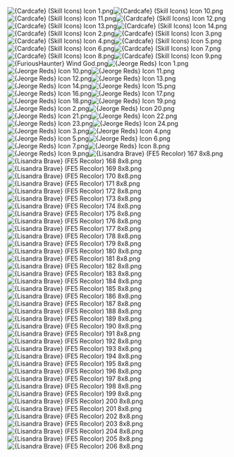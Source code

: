 ![{Cardcafe} (Skill Icons) Icon 1.png](https://raw.githubusercontent.com/Klokinator/FE-Repo/main/Item%20Icons/Special%20-%20Skill%20Icons/%7BCardcafe%7D%20(Skill%20Icons)%20Icon%201.png "{Cardcafe} (Skill Icons) Icon 1.png")![{Cardcafe} (Skill Icons) Icon 10.png](https://raw.githubusercontent.com/Klokinator/FE-Repo/main/Item%20Icons/Special%20-%20Skill%20Icons/%7BCardcafe%7D%20(Skill%20Icons)%20Icon%2010.png "{Cardcafe} (Skill Icons) Icon 10.png")![{Cardcafe} (Skill Icons) Icon 11.png](https://raw.githubusercontent.com/Klokinator/FE-Repo/main/Item%20Icons/Special%20-%20Skill%20Icons/%7BCardcafe%7D%20(Skill%20Icons)%20Icon%2011.png "{Cardcafe} (Skill Icons) Icon 11.png")![{Cardcafe} (Skill Icons) Icon 12.png](https://raw.githubusercontent.com/Klokinator/FE-Repo/main/Item%20Icons/Special%20-%20Skill%20Icons/%7BCardcafe%7D%20(Skill%20Icons)%20Icon%2012.png "{Cardcafe} (Skill Icons) Icon 12.png")![{Cardcafe} (Skill Icons) Icon 13.png](https://raw.githubusercontent.com/Klokinator/FE-Repo/main/Item%20Icons/Special%20-%20Skill%20Icons/%7BCardcafe%7D%20(Skill%20Icons)%20Icon%2013.png "{Cardcafe} (Skill Icons) Icon 13.png")![{Cardcafe} (Skill Icons) Icon 14.png](https://raw.githubusercontent.com/Klokinator/FE-Repo/main/Item%20Icons/Special%20-%20Skill%20Icons/%7BCardcafe%7D%20(Skill%20Icons)%20Icon%2014.png "{Cardcafe} (Skill Icons) Icon 14.png")![{Cardcafe} (Skill Icons) Icon 2.png](https://raw.githubusercontent.com/Klokinator/FE-Repo/main/Item%20Icons/Special%20-%20Skill%20Icons/%7BCardcafe%7D%20(Skill%20Icons)%20Icon%202.png "{Cardcafe} (Skill Icons) Icon 2.png")![{Cardcafe} (Skill Icons) Icon 3.png](https://raw.githubusercontent.com/Klokinator/FE-Repo/main/Item%20Icons/Special%20-%20Skill%20Icons/%7BCardcafe%7D%20(Skill%20Icons)%20Icon%203.png "{Cardcafe} (Skill Icons) Icon 3.png")![{Cardcafe} (Skill Icons) Icon 4.png](https://raw.githubusercontent.com/Klokinator/FE-Repo/main/Item%20Icons/Special%20-%20Skill%20Icons/%7BCardcafe%7D%20(Skill%20Icons)%20Icon%204.png "{Cardcafe} (Skill Icons) Icon 4.png")![{Cardcafe} (Skill Icons) Icon 5.png](https://raw.githubusercontent.com/Klokinator/FE-Repo/main/Item%20Icons/Special%20-%20Skill%20Icons/%7BCardcafe%7D%20(Skill%20Icons)%20Icon%205.png "{Cardcafe} (Skill Icons) Icon 5.png")![{Cardcafe} (Skill Icons) Icon 6.png](https://raw.githubusercontent.com/Klokinator/FE-Repo/main/Item%20Icons/Special%20-%20Skill%20Icons/%7BCardcafe%7D%20(Skill%20Icons)%20Icon%206.png "{Cardcafe} (Skill Icons) Icon 6.png")![{Cardcafe} (Skill Icons) Icon 7.png](https://raw.githubusercontent.com/Klokinator/FE-Repo/main/Item%20Icons/Special%20-%20Skill%20Icons/%7BCardcafe%7D%20(Skill%20Icons)%20Icon%207.png "{Cardcafe} (Skill Icons) Icon 7.png")![{Cardcafe} (Skill Icons) Icon 8.png](https://raw.githubusercontent.com/Klokinator/FE-Repo/main/Item%20Icons/Special%20-%20Skill%20Icons/%7BCardcafe%7D%20(Skill%20Icons)%20Icon%208.png "{Cardcafe} (Skill Icons) Icon 8.png")![{Cardcafe} (Skill Icons) Icon 9.png](https://raw.githubusercontent.com/Klokinator/FE-Repo/main/Item%20Icons/Special%20-%20Skill%20Icons/%7BCardcafe%7D%20(Skill%20Icons)%20Icon%209.png "{Cardcafe} (Skill Icons) Icon 9.png")![{FuriousHaunter} Wind God.png](https://raw.githubusercontent.com/Klokinator/FE-Repo/main/Item%20Icons/Special%20-%20Skill%20Icons/%7BFuriousHaunter%7D%20Wind%20God.png "{FuriousHaunter} Wind God.png")![{Jeorge Reds} Icon 1.png](https://raw.githubusercontent.com/Klokinator/FE-Repo/main/Item%20Icons/Special%20-%20Skill%20Icons/%7BJeorge%20Reds%7D%20Icon%201.png "{Jeorge Reds} Icon 1.png")![{Jeorge Reds} Icon 10.png](https://raw.githubusercontent.com/Klokinator/FE-Repo/main/Item%20Icons/Special%20-%20Skill%20Icons/%7BJeorge%20Reds%7D%20Icon%2010.png "{Jeorge Reds} Icon 10.png")![{Jeorge Reds} Icon 11.png](https://raw.githubusercontent.com/Klokinator/FE-Repo/main/Item%20Icons/Special%20-%20Skill%20Icons/%7BJeorge%20Reds%7D%20Icon%2011.png "{Jeorge Reds} Icon 11.png")![{Jeorge Reds} Icon 12.png](https://raw.githubusercontent.com/Klokinator/FE-Repo/main/Item%20Icons/Special%20-%20Skill%20Icons/%7BJeorge%20Reds%7D%20Icon%2012.png "{Jeorge Reds} Icon 12.png")![{Jeorge Reds} Icon 13.png](https://raw.githubusercontent.com/Klokinator/FE-Repo/main/Item%20Icons/Special%20-%20Skill%20Icons/%7BJeorge%20Reds%7D%20Icon%2013.png "{Jeorge Reds} Icon 13.png")![{Jeorge Reds} Icon 14.png](https://raw.githubusercontent.com/Klokinator/FE-Repo/main/Item%20Icons/Special%20-%20Skill%20Icons/%7BJeorge%20Reds%7D%20Icon%2014.png "{Jeorge Reds} Icon 14.png")![{Jeorge Reds} Icon 15.png](https://raw.githubusercontent.com/Klokinator/FE-Repo/main/Item%20Icons/Special%20-%20Skill%20Icons/%7BJeorge%20Reds%7D%20Icon%2015.png "{Jeorge Reds} Icon 15.png")![{Jeorge Reds} Icon 16.png](https://raw.githubusercontent.com/Klokinator/FE-Repo/main/Item%20Icons/Special%20-%20Skill%20Icons/%7BJeorge%20Reds%7D%20Icon%2016.png "{Jeorge Reds} Icon 16.png")![{Jeorge Reds} Icon 17.png](https://raw.githubusercontent.com/Klokinator/FE-Repo/main/Item%20Icons/Special%20-%20Skill%20Icons/%7BJeorge%20Reds%7D%20Icon%2017.png "{Jeorge Reds} Icon 17.png")![{Jeorge Reds} Icon 18.png](https://raw.githubusercontent.com/Klokinator/FE-Repo/main/Item%20Icons/Special%20-%20Skill%20Icons/%7BJeorge%20Reds%7D%20Icon%2018.png "{Jeorge Reds} Icon 18.png")![{Jeorge Reds} Icon 19.png](https://raw.githubusercontent.com/Klokinator/FE-Repo/main/Item%20Icons/Special%20-%20Skill%20Icons/%7BJeorge%20Reds%7D%20Icon%2019.png "{Jeorge Reds} Icon 19.png")![{Jeorge Reds} Icon 2.png](https://raw.githubusercontent.com/Klokinator/FE-Repo/main/Item%20Icons/Special%20-%20Skill%20Icons/%7BJeorge%20Reds%7D%20Icon%202.png "{Jeorge Reds} Icon 2.png")![{Jeorge Reds} Icon 20.png](https://raw.githubusercontent.com/Klokinator/FE-Repo/main/Item%20Icons/Special%20-%20Skill%20Icons/%7BJeorge%20Reds%7D%20Icon%2020.png "{Jeorge Reds} Icon 20.png")![{Jeorge Reds} Icon 21.png](https://raw.githubusercontent.com/Klokinator/FE-Repo/main/Item%20Icons/Special%20-%20Skill%20Icons/%7BJeorge%20Reds%7D%20Icon%2021.png "{Jeorge Reds} Icon 21.png")![{Jeorge Reds} Icon 22.png](https://raw.githubusercontent.com/Klokinator/FE-Repo/main/Item%20Icons/Special%20-%20Skill%20Icons/%7BJeorge%20Reds%7D%20Icon%2022.png "{Jeorge Reds} Icon 22.png")![{Jeorge Reds} Icon 23.png](https://raw.githubusercontent.com/Klokinator/FE-Repo/main/Item%20Icons/Special%20-%20Skill%20Icons/%7BJeorge%20Reds%7D%20Icon%2023.png "{Jeorge Reds} Icon 23.png")![{Jeorge Reds} Icon 24.png](https://raw.githubusercontent.com/Klokinator/FE-Repo/main/Item%20Icons/Special%20-%20Skill%20Icons/%7BJeorge%20Reds%7D%20Icon%2024.png "{Jeorge Reds} Icon 24.png")![{Jeorge Reds} Icon 3.png](https://raw.githubusercontent.com/Klokinator/FE-Repo/main/Item%20Icons/Special%20-%20Skill%20Icons/%7BJeorge%20Reds%7D%20Icon%203.png "{Jeorge Reds} Icon 3.png")![{Jeorge Reds} Icon 4.png](https://raw.githubusercontent.com/Klokinator/FE-Repo/main/Item%20Icons/Special%20-%20Skill%20Icons/%7BJeorge%20Reds%7D%20Icon%204.png "{Jeorge Reds} Icon 4.png")![{Jeorge Reds} Icon 5.png](https://raw.githubusercontent.com/Klokinator/FE-Repo/main/Item%20Icons/Special%20-%20Skill%20Icons/%7BJeorge%20Reds%7D%20Icon%205.png "{Jeorge Reds} Icon 5.png")![{Jeorge Reds} Icon 6.png](https://raw.githubusercontent.com/Klokinator/FE-Repo/main/Item%20Icons/Special%20-%20Skill%20Icons/%7BJeorge%20Reds%7D%20Icon%206.png "{Jeorge Reds} Icon 6.png")![{Jeorge Reds} Icon 7.png](https://raw.githubusercontent.com/Klokinator/FE-Repo/main/Item%20Icons/Special%20-%20Skill%20Icons/%7BJeorge%20Reds%7D%20Icon%207.png "{Jeorge Reds} Icon 7.png")![{Jeorge Reds} Icon 8.png](https://raw.githubusercontent.com/Klokinator/FE-Repo/main/Item%20Icons/Special%20-%20Skill%20Icons/%7BJeorge%20Reds%7D%20Icon%208.png "{Jeorge Reds} Icon 8.png")![{Jeorge Reds} Icon 9.png](https://raw.githubusercontent.com/Klokinator/FE-Repo/main/Item%20Icons/Special%20-%20Skill%20Icons/%7BJeorge%20Reds%7D%20Icon%209.png "{Jeorge Reds} Icon 9.png")![{Lisandra Brave} (FE5 Recolor) 167 8x8.png](https://raw.githubusercontent.com/Klokinator/FE-Repo/main/Item%20Icons/Special%20-%20Skill%20Icons/%7BLisandra%20Brave%7D%20(FE5%20Recolor)%20167%208x8.png "{Lisandra Brave} (FE5 Recolor) 167 8x8.png")![{Lisandra Brave} (FE5 Recolor) 168 8x8.png](https://raw.githubusercontent.com/Klokinator/FE-Repo/main/Item%20Icons/Special%20-%20Skill%20Icons/%7BLisandra%20Brave%7D%20(FE5%20Recolor)%20168%208x8.png "{Lisandra Brave} (FE5 Recolor) 168 8x8.png")![{Lisandra Brave} (FE5 Recolor) 169 8x8.png](https://raw.githubusercontent.com/Klokinator/FE-Repo/main/Item%20Icons/Special%20-%20Skill%20Icons/%7BLisandra%20Brave%7D%20(FE5%20Recolor)%20169%208x8.png "{Lisandra Brave} (FE5 Recolor) 169 8x8.png")![{Lisandra Brave} (FE5 Recolor) 170 8x8.png](https://raw.githubusercontent.com/Klokinator/FE-Repo/main/Item%20Icons/Special%20-%20Skill%20Icons/%7BLisandra%20Brave%7D%20(FE5%20Recolor)%20170%208x8.png "{Lisandra Brave} (FE5 Recolor) 170 8x8.png")![{Lisandra Brave} (FE5 Recolor) 171 8x8.png](https://raw.githubusercontent.com/Klokinator/FE-Repo/main/Item%20Icons/Special%20-%20Skill%20Icons/%7BLisandra%20Brave%7D%20(FE5%20Recolor)%20171%208x8.png "{Lisandra Brave} (FE5 Recolor) 171 8x8.png")![{Lisandra Brave} (FE5 Recolor) 172 8x8.png](https://raw.githubusercontent.com/Klokinator/FE-Repo/main/Item%20Icons/Special%20-%20Skill%20Icons/%7BLisandra%20Brave%7D%20(FE5%20Recolor)%20172%208x8.png "{Lisandra Brave} (FE5 Recolor) 172 8x8.png")![{Lisandra Brave} (FE5 Recolor) 173 8x8.png](https://raw.githubusercontent.com/Klokinator/FE-Repo/main/Item%20Icons/Special%20-%20Skill%20Icons/%7BLisandra%20Brave%7D%20(FE5%20Recolor)%20173%208x8.png "{Lisandra Brave} (FE5 Recolor) 173 8x8.png")![{Lisandra Brave} (FE5 Recolor) 174 8x8.png](https://raw.githubusercontent.com/Klokinator/FE-Repo/main/Item%20Icons/Special%20-%20Skill%20Icons/%7BLisandra%20Brave%7D%20(FE5%20Recolor)%20174%208x8.png "{Lisandra Brave} (FE5 Recolor) 174 8x8.png")![{Lisandra Brave} (FE5 Recolor) 175 8x8.png](https://raw.githubusercontent.com/Klokinator/FE-Repo/main/Item%20Icons/Special%20-%20Skill%20Icons/%7BLisandra%20Brave%7D%20(FE5%20Recolor)%20175%208x8.png "{Lisandra Brave} (FE5 Recolor) 175 8x8.png")![{Lisandra Brave} (FE5 Recolor) 176 8x8.png](https://raw.githubusercontent.com/Klokinator/FE-Repo/main/Item%20Icons/Special%20-%20Skill%20Icons/%7BLisandra%20Brave%7D%20(FE5%20Recolor)%20176%208x8.png "{Lisandra Brave} (FE5 Recolor) 176 8x8.png")![{Lisandra Brave} (FE5 Recolor) 177 8x8.png](https://raw.githubusercontent.com/Klokinator/FE-Repo/main/Item%20Icons/Special%20-%20Skill%20Icons/%7BLisandra%20Brave%7D%20(FE5%20Recolor)%20177%208x8.png "{Lisandra Brave} (FE5 Recolor) 177 8x8.png")![{Lisandra Brave} (FE5 Recolor) 178 8x8.png](https://raw.githubusercontent.com/Klokinator/FE-Repo/main/Item%20Icons/Special%20-%20Skill%20Icons/%7BLisandra%20Brave%7D%20(FE5%20Recolor)%20178%208x8.png "{Lisandra Brave} (FE5 Recolor) 178 8x8.png")![{Lisandra Brave} (FE5 Recolor) 179 8x8.png](https://raw.githubusercontent.com/Klokinator/FE-Repo/main/Item%20Icons/Special%20-%20Skill%20Icons/%7BLisandra%20Brave%7D%20(FE5%20Recolor)%20179%208x8.png "{Lisandra Brave} (FE5 Recolor) 179 8x8.png")![{Lisandra Brave} (FE5 Recolor) 180 8x8.png](https://raw.githubusercontent.com/Klokinator/FE-Repo/main/Item%20Icons/Special%20-%20Skill%20Icons/%7BLisandra%20Brave%7D%20(FE5%20Recolor)%20180%208x8.png "{Lisandra Brave} (FE5 Recolor) 180 8x8.png")![{Lisandra Brave} (FE5 Recolor) 181 8x8.png](https://raw.githubusercontent.com/Klokinator/FE-Repo/main/Item%20Icons/Special%20-%20Skill%20Icons/%7BLisandra%20Brave%7D%20(FE5%20Recolor)%20181%208x8.png "{Lisandra Brave} (FE5 Recolor) 181 8x8.png")![{Lisandra Brave} (FE5 Recolor) 182 8x8.png](https://raw.githubusercontent.com/Klokinator/FE-Repo/main/Item%20Icons/Special%20-%20Skill%20Icons/%7BLisandra%20Brave%7D%20(FE5%20Recolor)%20182%208x8.png "{Lisandra Brave} (FE5 Recolor) 182 8x8.png")![{Lisandra Brave} (FE5 Recolor) 183 8x8.png](https://raw.githubusercontent.com/Klokinator/FE-Repo/main/Item%20Icons/Special%20-%20Skill%20Icons/%7BLisandra%20Brave%7D%20(FE5%20Recolor)%20183%208x8.png "{Lisandra Brave} (FE5 Recolor) 183 8x8.png")![{Lisandra Brave} (FE5 Recolor) 184 8x8.png](https://raw.githubusercontent.com/Klokinator/FE-Repo/main/Item%20Icons/Special%20-%20Skill%20Icons/%7BLisandra%20Brave%7D%20(FE5%20Recolor)%20184%208x8.png "{Lisandra Brave} (FE5 Recolor) 184 8x8.png")![{Lisandra Brave} (FE5 Recolor) 185 8x8.png](https://raw.githubusercontent.com/Klokinator/FE-Repo/main/Item%20Icons/Special%20-%20Skill%20Icons/%7BLisandra%20Brave%7D%20(FE5%20Recolor)%20185%208x8.png "{Lisandra Brave} (FE5 Recolor) 185 8x8.png")![{Lisandra Brave} (FE5 Recolor) 186 8x8.png](https://raw.githubusercontent.com/Klokinator/FE-Repo/main/Item%20Icons/Special%20-%20Skill%20Icons/%7BLisandra%20Brave%7D%20(FE5%20Recolor)%20186%208x8.png "{Lisandra Brave} (FE5 Recolor) 186 8x8.png")![{Lisandra Brave} (FE5 Recolor) 187 8x8.png](https://raw.githubusercontent.com/Klokinator/FE-Repo/main/Item%20Icons/Special%20-%20Skill%20Icons/%7BLisandra%20Brave%7D%20(FE5%20Recolor)%20187%208x8.png "{Lisandra Brave} (FE5 Recolor) 187 8x8.png")![{Lisandra Brave} (FE5 Recolor) 188 8x8.png](https://raw.githubusercontent.com/Klokinator/FE-Repo/main/Item%20Icons/Special%20-%20Skill%20Icons/%7BLisandra%20Brave%7D%20(FE5%20Recolor)%20188%208x8.png "{Lisandra Brave} (FE5 Recolor) 188 8x8.png")![{Lisandra Brave} (FE5 Recolor) 189 8x8.png](https://raw.githubusercontent.com/Klokinator/FE-Repo/main/Item%20Icons/Special%20-%20Skill%20Icons/%7BLisandra%20Brave%7D%20(FE5%20Recolor)%20189%208x8.png "{Lisandra Brave} (FE5 Recolor) 189 8x8.png")![{Lisandra Brave} (FE5 Recolor) 190 8x8.png](https://raw.githubusercontent.com/Klokinator/FE-Repo/main/Item%20Icons/Special%20-%20Skill%20Icons/%7BLisandra%20Brave%7D%20(FE5%20Recolor)%20190%208x8.png "{Lisandra Brave} (FE5 Recolor) 190 8x8.png")![{Lisandra Brave} (FE5 Recolor) 191 8x8.png](https://raw.githubusercontent.com/Klokinator/FE-Repo/main/Item%20Icons/Special%20-%20Skill%20Icons/%7BLisandra%20Brave%7D%20(FE5%20Recolor)%20191%208x8.png "{Lisandra Brave} (FE5 Recolor) 191 8x8.png")![{Lisandra Brave} (FE5 Recolor) 192 8x8.png](https://raw.githubusercontent.com/Klokinator/FE-Repo/main/Item%20Icons/Special%20-%20Skill%20Icons/%7BLisandra%20Brave%7D%20(FE5%20Recolor)%20192%208x8.png "{Lisandra Brave} (FE5 Recolor) 192 8x8.png")![{Lisandra Brave} (FE5 Recolor) 193 8x8.png](https://raw.githubusercontent.com/Klokinator/FE-Repo/main/Item%20Icons/Special%20-%20Skill%20Icons/%7BLisandra%20Brave%7D%20(FE5%20Recolor)%20193%208x8.png "{Lisandra Brave} (FE5 Recolor) 193 8x8.png")![{Lisandra Brave} (FE5 Recolor) 194 8x8.png](https://raw.githubusercontent.com/Klokinator/FE-Repo/main/Item%20Icons/Special%20-%20Skill%20Icons/%7BLisandra%20Brave%7D%20(FE5%20Recolor)%20194%208x8.png "{Lisandra Brave} (FE5 Recolor) 194 8x8.png")![{Lisandra Brave} (FE5 Recolor) 195 8x8.png](https://raw.githubusercontent.com/Klokinator/FE-Repo/main/Item%20Icons/Special%20-%20Skill%20Icons/%7BLisandra%20Brave%7D%20(FE5%20Recolor)%20195%208x8.png "{Lisandra Brave} (FE5 Recolor) 195 8x8.png")![{Lisandra Brave} (FE5 Recolor) 196 8x8.png](https://raw.githubusercontent.com/Klokinator/FE-Repo/main/Item%20Icons/Special%20-%20Skill%20Icons/%7BLisandra%20Brave%7D%20(FE5%20Recolor)%20196%208x8.png "{Lisandra Brave} (FE5 Recolor) 196 8x8.png")![{Lisandra Brave} (FE5 Recolor) 197 8x8.png](https://raw.githubusercontent.com/Klokinator/FE-Repo/main/Item%20Icons/Special%20-%20Skill%20Icons/%7BLisandra%20Brave%7D%20(FE5%20Recolor)%20197%208x8.png "{Lisandra Brave} (FE5 Recolor) 197 8x8.png")![{Lisandra Brave} (FE5 Recolor) 198 8x8.png](https://raw.githubusercontent.com/Klokinator/FE-Repo/main/Item%20Icons/Special%20-%20Skill%20Icons/%7BLisandra%20Brave%7D%20(FE5%20Recolor)%20198%208x8.png "{Lisandra Brave} (FE5 Recolor) 198 8x8.png")![{Lisandra Brave} (FE5 Recolor) 199 8x8.png](https://raw.githubusercontent.com/Klokinator/FE-Repo/main/Item%20Icons/Special%20-%20Skill%20Icons/%7BLisandra%20Brave%7D%20(FE5%20Recolor)%20199%208x8.png "{Lisandra Brave} (FE5 Recolor) 199 8x8.png")![{Lisandra Brave} (FE5 Recolor) 200 8x8.png](https://raw.githubusercontent.com/Klokinator/FE-Repo/main/Item%20Icons/Special%20-%20Skill%20Icons/%7BLisandra%20Brave%7D%20(FE5%20Recolor)%20200%208x8.png "{Lisandra Brave} (FE5 Recolor) 200 8x8.png")![{Lisandra Brave} (FE5 Recolor) 201 8x8.png](https://raw.githubusercontent.com/Klokinator/FE-Repo/main/Item%20Icons/Special%20-%20Skill%20Icons/%7BLisandra%20Brave%7D%20(FE5%20Recolor)%20201%208x8.png "{Lisandra Brave} (FE5 Recolor) 201 8x8.png")![{Lisandra Brave} (FE5 Recolor) 202 8x8.png](https://raw.githubusercontent.com/Klokinator/FE-Repo/main/Item%20Icons/Special%20-%20Skill%20Icons/%7BLisandra%20Brave%7D%20(FE5%20Recolor)%20202%208x8.png "{Lisandra Brave} (FE5 Recolor) 202 8x8.png")![{Lisandra Brave} (FE5 Recolor) 203 8x8.png](https://raw.githubusercontent.com/Klokinator/FE-Repo/main/Item%20Icons/Special%20-%20Skill%20Icons/%7BLisandra%20Brave%7D%20(FE5%20Recolor)%20203%208x8.png "{Lisandra Brave} (FE5 Recolor) 203 8x8.png")![{Lisandra Brave} (FE5 Recolor) 204 8x8.png](https://raw.githubusercontent.com/Klokinator/FE-Repo/main/Item%20Icons/Special%20-%20Skill%20Icons/%7BLisandra%20Brave%7D%20(FE5%20Recolor)%20204%208x8.png "{Lisandra Brave} (FE5 Recolor) 204 8x8.png")![{Lisandra Brave} (FE5 Recolor) 205 8x8.png](https://raw.githubusercontent.com/Klokinator/FE-Repo/main/Item%20Icons/Special%20-%20Skill%20Icons/%7BLisandra%20Brave%7D%20(FE5%20Recolor)%20205%208x8.png "{Lisandra Brave} (FE5 Recolor) 205 8x8.png")![{Lisandra Brave} (FE5 Recolor) 206 8x8.png](https://raw.githubusercontent.com/Klokinator/FE-Repo/main/Item%20Icons/Special%20-%20Skill%20Icons/%7BLisandra%20Brave%7D%20(FE5%20Recolor)%20206%208x8.png "{Lisandra Brave} (FE5 Recolor) 206 8x8.png")